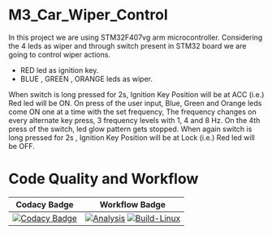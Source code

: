 # M3_Car_Wiper_Control

In this project we are using STM32F407vg arm microcontroller. Considering the 4 leds as wiper and through switch present in STM32 board we are going to control wiper actions.

* RED led as ignition key.
* BLUE , GREEN , ORANGE leds as wiper.

When switch is long pressed for 2s, Ignition Key Position will be at ACC (i.e.) Red led will be ON. On press of the user input, Blue, Green and Orange leds come ON one at a time with the set frequency, The frequency changes on every alternate key press, 3 frequency levels with 1, 4 and 8 Hz. On the 4th press of the switch, led glow pattern gets stopped. When again switch is long pressed for 2s , Ignition Key Position will be at Lock (i.e.) Red led will be OFF.

# Code Quality and Workflow

| Codacy Badge | Workflow Badge | 
| --- | --- | 
| [![Codacy Badge](https://app.codacy.com/project/badge/Grade/261b649476c2426a889a36a6b9fd76c6)](https://www.codacy.com/gh/geethagrace/M3_Car_Wiper_Control/dashboard?utm_source=github.com&amp;utm_medium=referral&amp;utm_content=geethagrace/M3_Car_Wiper_Control&amp;utm_campaign=Badge_Grade) | [![Analysis](https://github.com/geethagrace/M3_Car_Wiper_Control/actions/workflows/analysis.yml/badge.svg)](https://github.com/geethagrace/M3_Car_Wiper_Control/actions/workflows/analysis.yml)  [![Build-Linux](https://github.com/geethagrace/M3_Car_Wiper_Control/actions/workflows/Build.yml/badge.svg)](https://github.com/geethagrace/M3_Car_Wiper_Control/actions/workflows/Build.yml) |



